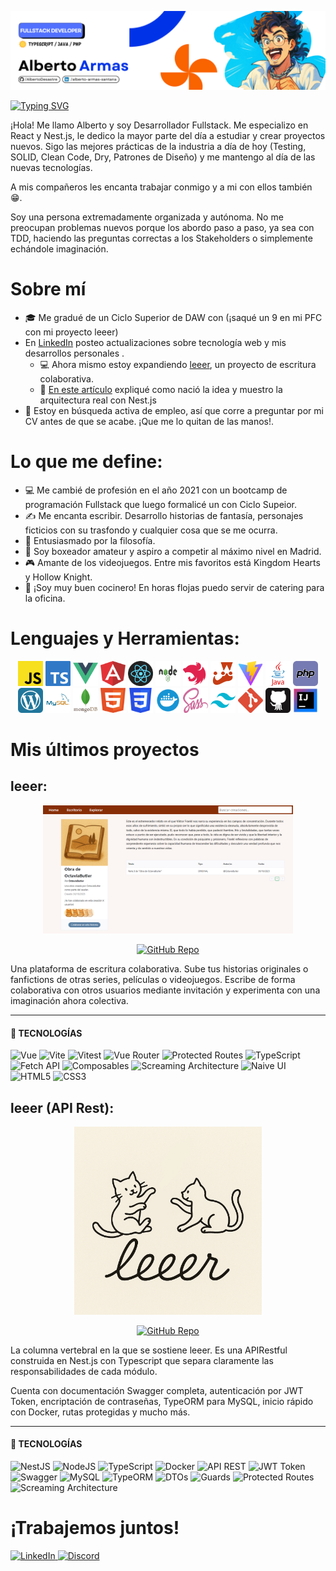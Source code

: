 ![Banner de Alberto Armas, Fullstack Developer.](https://github.com/AlbertoDesastre/AlbertoDesastre/blob/main/assets/fullstackdeveloper_banner.png?raw=true)

<a href="https://git.io/typing-svg"><img src="https://readme-typing-svg.herokuapp.com?font=Outfit&pause=1000&color=5084E7&center=true&width=1080&lines=Fullstack+Developer" alt="Typing SVG" /></a>

¡Hola! Me llamo Alberto y soy Desarrollador Fullstack. Me especializo en React y Nest.js, le dedico la mayor parte del día a estudiar y crear proyectos nuevos. Sigo las mejores prácticas de la industria a día de hoy (Testing, SOLID, Clean Code, Dry, Patrones de Diseño) y me mantengo al día de las nuevas tecnologías.

A mis compañeros les encanta trabajar conmigo y a mi con ellos también 😁.

Soy una persona extremadamente organizada y autónoma. No me preocupan problemas nuevos porque los abordo paso a paso, ya sea con TDD, haciendo las preguntas correctas a los Stakeholders o simplemente echándole imaginación.

# Sobre mí

- 🎓 Me gradué de un Ciclo Superior de DAW con (¡saqué un 9 en mi PFC con mi proyecto leeer)
- En [LinkedIn](https://www.linkedin.com/in/alberto-armas-santana/) posteo actualizaciones sobre tecnología web y mis desarrollos personales .
  - 💻 Ahora mismo estoy expandiendo [leeer](https://github.com/AlbertoDesastre/leeer), un proyecto de escritura colaborativa.
  - 📖 [En este artículo](https://www.linkedin.com/pulse/informe-dev-0-leeer-c%C3%B3mo-dise%C3%B1%C3%A9-la-arquitectura-de-un-alberto-f0cnf) expliqué como nació la idea y muestro la arquitectura real con Nest.js
- 💼 Estoy en búsqueda activa de empleo, así que corre a preguntar por mi CV antes de que se acabe. ¡Que me lo quitan de las manos!.

# Lo que me define:

- 💻 Me cambié de profesión en el año 2021 con un bootcamp de programación Fullstack que luego formalicé un con Ciclo Supeior.
- ✍️ Me encanta escribir. Desarrollo historias de fantasía, personajes ficticios con su trasfondo y cualquier cosa que se me ocurra.
- 🧠 Entusiasmado por la filosofía.
- 🥊 Soy boxeador amateur y aspiro a competir al máximo nivel en Madrid.
- 🎮 Amante de los videojuegos. Entre mis favoritos está Kingdom Hearts y Hollow Knight.
- 🍳 ¡Soy muy buen cocinero! En horas flojas puedo servir de catering para la oficina.

# Lenguajes y Herramientas:

<p align="center">
<img src="./assets/js.webp" alt="Javascript" width="40" />
  <img src="./assets/Typescript.webp" alt="TypeScript" width="40" height="40"/>
  <img src="./assets/vue.webp" alt="Vue" width="40" height="40"/>
  <img src="./assets/angular.webp" alt="Angular" width="40" height="40"/>
  <img src="./assets/React-Logo-PNG-File.webp" alt="React" width="40" height="40"/>
  <img src="./assets/nodejs.webp" alt="Node.js" width="40" height="40"/>
  <img src="./assets/nestjs.webp" alt="Nest.js" width="40" height="40"/>
  <img src="./assets/Jest.webp" alt="Jest" width="40" height="40"/>
  <img src="./assets/Vitejs.webp" alt="Vitest" width="40" height="40"/>
  <img src="./assets/Java.webp" alt="Java" width="40" height="40"/>
  <img src="./assets/php.webp" alt="PHP" width="40" height="40"/>
    <img src="./assets/wordpress.webp" alt="WordPress" width="40" height="40"/>
  <img src="./assets/mysql.webp" alt="MySQL" width="40" height="40"/>
  <img src="./assets/mongodb.webp" alt="MongoDB" width="40" height="40"/>
  <img src="./assets/html.webp" alt="HTML5" width="40" height="40"/>
  <img src="./assets/CSS3.webp" alt="CSS3" width="40" height="40"/>
  <img src="./assets/docker.webp" alt="Docker" width="40" height="40"/>
  <img src="./assets/sass.webp" alt="Sass" width="40" height="40"/>
  <img src="./assets/tailwindcss.webp" alt="Tailwind" width="40" height="40"/>
  <img src="./assets/git.webp" alt="Git" width="40" height="40"/>
  <img src="./assets/github.webp" alt="GitHub" width="40" height="40"/>
  <img src="./assets/intelij.webp" width="40" alt="IntelijIdea"/>
</p>

# Mis últimos proyectos

## leeer:

<p align="center">
  <img src="./assets/leeer-front.png" alt="Screenshot de una página de leeer" width="400"/>
</p>

<p align="center">
  <a href="https://github.com/AlbertoDesastre/leeer" target="_blank">
    <img src="https://img.shields.io/badge/⭐%20leeer%20Repo-181717?style=for-the-badge&logo=github&logoColor=white" alt="GitHub Repo"/>
  </a>

</p>

Una plataforma de escritura colaborativa. Sube tus historias originales o fanfictions de otras series, películas o videojuegos. Escribe de forma colaborativa con otros usuarios mediante invitación y experimenta con una imaginación ahora colectiva.

---

#### 🧠 TECNOLOGÍAS

<p align="left">
  <!-- Core -->
  <img src="https://img.shields.io/badge/Vue-35495E?style=for-the-badge&logo=vuedotjs&logoColor=4FC08D" alt="Vue"/>
  <img src="https://img.shields.io/badge/Vite-646CFF?style=for-the-badge&logo=vite&logoColor=white" alt="Vite"/>
  <img src="https://img.shields.io/badge/Vitest-6E9F18?style=for-the-badge&logo=vitest&logoColor=white" alt="Vitest"/>
  <img src="https://img.shields.io/badge/Vue%20Router-CA4245?style=for-the-badge&logo=vue.js&logoColor=white" alt="Vue Router"/>
  <img src="https://img.shields.io/badge/Protected%20Routes-FFC300?style=for-the-badge&logo=shield&logoColor=black" alt="Protected Routes"/>

  <!-- Languages & APIs -->
  <img src="https://img.shields.io/badge/TypeScript-3178C6?style=for-the-badge&logo=typescript&logoColor=white" alt="TypeScript"/>
  <img src="https://img.shields.io/badge/Fetch%20API-005571?style=for-the-badge&logo=javascript&logoColor=white" alt="Fetch API"/>

  <!-- Vue ecosystem -->
  <img src="https://img.shields.io/badge/Composables-42B883?style=for-the-badge&logo=vue.js&logoColor=white" alt="Composables"/>
  <img src="https://img.shields.io/badge/Screaming%20Architecture-555555?style=for-the-badge&logo=structure&logoColor=white" alt="Screaming Architecture"/>
  <img src="https://img.shields.io/badge/Naive%20UI-18A058?style=for-the-badge&logo=vue.js&logoColor=white" alt="Naive UI"/>

  <!-- Web basics -->
  <img src="https://img.shields.io/badge/HTML5-E34F26?style=for-the-badge&logo=html5&logoColor=white" alt="HTML5"/>
  <img src="https://img.shields.io/badge/CSS3-1572B6?style=for-the-badge&logo=css3&logoColor=white" alt="CSS3"/>
</p>

## leeer (API Rest):

<p align="center">
  <img src="./assets/leeer-logo.png" alt="Logo de leeer con dos gatitos jugando" width="300"/>
</p>

<p align="center">
  <a href="https://github.com/AlbertoDesastre/leeer-backend" target="_blank">
    <img src="https://img.shields.io/badge/⭐%20leeer%20(API)%20Repo-181717?style=for-the-badge&logo=github&logoColor=white" alt="GitHub Repo"/>
  </a>

</p>

La columna vertebral en la que se sostiene leeer. Es una APIRestful construida en Nest.js con Typescript que separa claramente las responsabilidades de cada módulo.

Cuenta con documentación Swagger completa, autenticación por JWT Token, encriptación de contraseñas, TypeORM para MySQL, inicio rápido con Docker, rutas protegidas y mucho más.

---

#### 🧠 TECNOLOGÍAS

<p align="left">
  <!-- Core & Frameworks -->
  <img src="https://img.shields.io/badge/Nest.js-E0234E?style=for-the-badge&logo=nestjs&logoColor=white" alt="NestJS"/>
  <img src="https://img.shields.io/badge/Node.js-339933?style=for-the-badge&logo=nodedotjs&logoColor=white" alt="NodeJS"/>
  <img src="https://img.shields.io/badge/TypeScript-3178C6?style=for-the-badge&logo=typescript&logoColor=white" alt="TypeScript"/>
    <!-- Tools -->
  <img src="https://img.shields.io/badge/Docker-2496ED?style=for-the-badge&logo=docker&logoColor=white" alt="Docker"/>
  <!-- Backend & APIs -->
  <img src="https://img.shields.io/badge/API%20REST-02569B?style=for-the-badge&logo=api&logoColor=white" alt="API REST"/>
  <img src="https://img.shields.io/badge/JWT%20Token-000000?style=for-the-badge&logo=jsonwebtokens&logoColor=white" alt="JWT Token"/>
  <img src="https://img.shields.io/badge/Swagger-85EA2D?style=for-the-badge&logo=swagger&logoColor=black" alt="Swagger"/>
  <!-- Database & ORM -->
  <img src="https://img.shields.io/badge/MySQL-4479A1?style=for-the-badge&logo=mysql&logoColor=white" alt="MySQL"/>
  <img src="https://img.shields.io/badge/TypeORM-FF6C37?style=for-the-badge&logo=typeorm&logoColor=white" alt="TypeORM"/>
  <!-- Architecture & Design -->
  <img src="https://img.shields.io/badge/DTOs-FFB400?style=for-the-badge&logo=data&logoColor=black" alt="DTOs"/>
  <img src="https://img.shields.io/badge/Guards-FF5733?style=for-the-badge&logo=shield&logoColor=white" alt="Guards"/>
  <img src="https://img.shields.io/badge/Protected%20Routes-FFC300?style=for-the-badge&logo=shield&logoColor=black" alt="Protected Routes"/>
  <img src="https://img.shields.io/badge/Screaming%20Architecture-555555?style=for-the-badge&logo=structure&logoColor=white" alt="Screaming Architecture"/>

</p>

# ¡Trabajemos juntos!

<p >

  <a href="https://www.linkedin.com/in/alberto-armas-santana/" target="_blank">
    <img src="https://img.shields.io/badge/LinkedIn-0A66C2?style=for-the-badge&logo=linkedin&logoColor=white" alt="LinkedIn"/>
  </a>
  <a href="https://discordapp.com/users/426495195765407765" target="_blank">
    <img src="https://img.shields.io/badge/Discord-5865F2?style=for-the-badge&logo=discord&logoColor=white" alt="Discord"/>
  </a>
</p>
